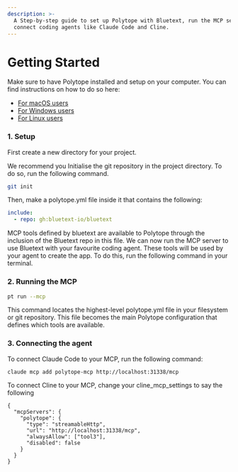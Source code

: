 ```yaml
---
description: >-
  A Step-by-step guide to set up Polytope with Bluetext, run the MCP server, and
  connect coding agents like Claude Code and Cline.
---
```


# Getting Started

Make sure to have Polytope installed and setup on your computer. You can find instructions on how to do so here:

* [For macOS users](../polytope/installation-for-macos-users.md)
* [For Windows users](../polytope/installation-for-windows-users.md)
* [For Linux users](../polytope/installation-for-linux-users.md)

### 1. Setup

First create a new directory for your project. &#x20;

We recommend you Initialise the git repository in the project directory. To do so, run the following command.

```bash
git init
```

Then, make a polytope.yml file inside it that contains the following:

```yaml
include:
  - repo: gh:bluetext-io/bluetext
```

MCP tools defined by bluetext are available to Polytope through the inclusion of the Bluetext repo in this file. We can now run the MCP server to use Bluetext with your favourite coding agent. These tools will be used by your agent to create the app. To do this, run the following command in your terminal.&#x20;

### 2. Running the MCP

```bash
pt run --mcp
```

This command locates the highest-level polytope.yml file in your filesystem or git repository. This file becomes the main Polytope configuration that defines which tools are available.

### 3. Connecting the agent

To connect Claude Code to your MCP, run the following command:&#x20;

```
claude mcp add polytope-mcp http://localhost:31338/mcp
```

To connect Cline to your MCP, change your cline\_mcp\_settings to say the following

```
{
  "mcpServers": {
    "polytope": {
      "type": "streamableHttp",
      "url": "http://localhost:31338/mcp",
      "alwaysAllow": ["tool3"],
      "disabled": false
    }
  }
}
```

